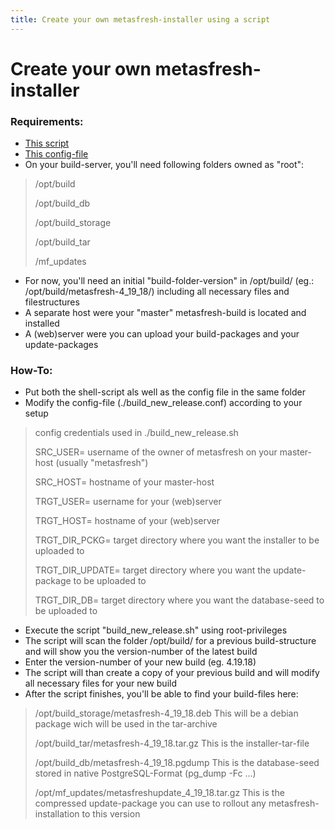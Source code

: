 ```yaml
---
title: Create your own metasfresh-installer using a script
---
```


# Create your own metasfresh-installer
### Requirements:
   * [This script](https://github.com/metasfresh/metasfresh/blob/master/de.metas.scripts.admin/installer_scripts/build_new_release.sh)
   * [This config-file](https://github.com/metasfresh/metasfresh/blob/master/de.metas.scripts.admin/installer_scripts/.build_new_release.conf)
   * On your build-server, you'll need following folders owned as "root":
   
   >/opt/build
   >
   >/opt/build_db
   >
   >/opt/build_storage
   >
   >/opt/build_tar
   >
   >/mf_updates
   
   * For now, you'll need an initial "build-folder-version" in /opt/build/ (eg.: /opt/build/metasfresh-4_19_18/) including all necessary files and filestructures
   * A separate host were your "master" metasfresh-build is located and installed
   * A (web)server were you can upload your build-packages and your update-packages

### How-To:
   * Put both the shell-script als well as the config file in the same folder
   * Modify the config-file (./build_new_release.conf) according to your setup
   
   >config credentials used in ./build_new_release.sh
>
   >SRC_USER= username of the owner of metasfresh on your master-host (usually "metasfresh")
>
   >SRC_HOST= hostname of your master-host
>
   >TRGT_USER= username for your (web)server
>
   >TRGT_HOST= hostname of your (web)server
>
   >TRGT_DIR_PCKG= target directory where you want the installer to be uploaded to
>
   >TRGT_DIR_UPDATE= target directory where you want the update-package to be uploaded to
>
   >TRGT_DIR_DB= target directory where you want the database-seed to be uploaded to
   
   * Execute the script "build_new_release.sh" using root-privileges
   * The script will scan the folder /opt/build/ for a previous build-structure and will show you the version-number of the latest build
   * Enter the version-number of your new build (eg. 4.19.18)
   * The script will than create a copy of your previous build and will modify all necessary files for your new build
   * After the script finishes, you'll be able to find your build-files here:
   
   >/opt/build_storage/metasfresh-4_19_18.deb        This will be a debian package wich will be used in the tar-archive
>
   >/opt/build_tar/metasfresh-4_19_18.tar.gz         This is the installer-tar-file
>
   >/opt/build_db/metasfresh-4_19_18.pgdump          This is the database-seed stored in native PostgreSQL-Format (pg_dump -Fc ...)
>
   >/opt/mf_updates/metasfreshupdate_4_19_18.tar.gz  This is the compressed update-package you can use to rollout any metasfresh-installation to this version
   
   
